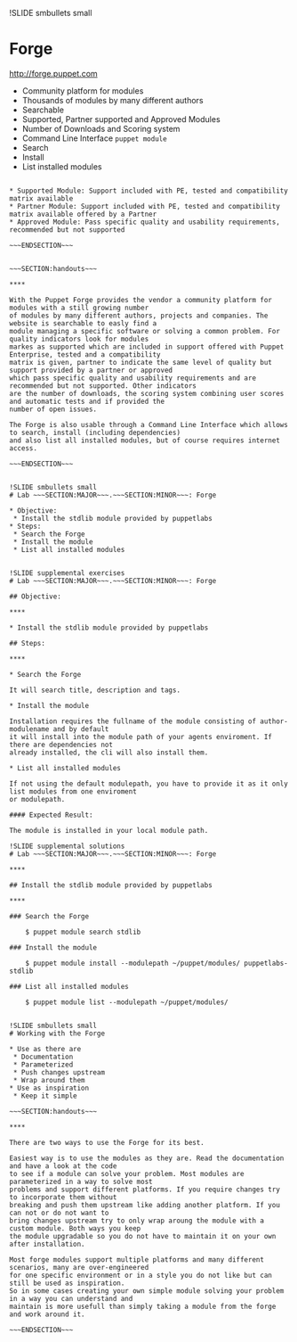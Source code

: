 !SLIDE smbullets small
# Forge

http://forge.puppet.com

* Community platform for modules
 * Thousands of modules by many different authors
 * Searchable
 * Supported, Partner supported and Approved Modules
 * Number of Downloads and Scoring system
* Command Line Interface `puppet module`
 * Search
 * Install
 * List installed modules

~~~SECTION:notes~~~

* Supported Module: Support included with PE, tested and compatibility matrix available
* Partner Module: Support included with PE, tested and compatibility matrix available offered by a Partner
* Approved Module: Pass specific quality and usability requirements, recommended but not supported

~~~ENDSECTION~~~


~~~SECTION:handouts~~~

****

With the Puppet Forge provides the vendor a community platform for modules with a still growing number
of modules by many different authors, projects and companies. The website is searchable to easly find a
module managing a specific software or solving a common problem. For quality indicators look for modules
markes as supported which are included in support offered with Puppet Enterprise, tested and a compatibility
matrix is given, partner to indicate the same level of quality but support provided by a partner or approved
which pass specific quality and usability requirements and are recommended but not supported. Other indicators
are the number of downloads, the scoring system combining user scores and automatic tests and if provided the
number of open issues.

The Forge is also usable through a Command Line Interface which allows to search, install (including dependencies)
and also list all installed modules, but of course requires internet access.

~~~ENDSECTION~~~


!SLIDE smbullets small
# Lab ~~~SECTION:MAJOR~~~.~~~SECTION:MINOR~~~: Forge

* Objective:
 * Install the stdlib module provided by puppetlabs
* Steps:
 * Search the Forge
 * Install the module
 * List all installed modules


!SLIDE supplemental exercises
# Lab ~~~SECTION:MAJOR~~~.~~~SECTION:MINOR~~~: Forge

## Objective:

****

* Install the stdlib module provided by puppetlabs

## Steps:

****

* Search the Forge

It will search title, description and tags.

* Install the module

Installation requires the fullname of the module consisting of author-modulename and by default
it will install into the module path of your agents enviroment. If there are dependencies not
already installed, the cli will also install them.

* List all installed modules

If not using the default modulepath, you have to provide it as it only list modules from one enviroment
or modulepath.

#### Expected Result:

The module is installed in your local module path.

!SLIDE supplemental solutions
# Lab ~~~SECTION:MAJOR~~~.~~~SECTION:MINOR~~~: Forge

****

## Install the stdlib module provided by puppetlabs

****

### Search the Forge

    $ puppet module search stdlib

### Install the module

    $ puppet module install --modulepath ~/puppet/modules/ puppetlabs-stdlib

### List all installed modules

    $ puppet module list --modulepath ~/puppet/modules/


!SLIDE smbullets small
# Working with the Forge

* Use as there are
 * Documentation
 * Parameterized
 * Push changes upstream
 * Wrap around them
* Use as inspiration
 * Keep it simple

~~~SECTION:handouts~~~

****

There are two ways to use the Forge for its best.

Easiest way is to use the modules as they are. Read the documentation and have a look at the code
to see if a module can solve your problem. Most modules are parameterized in a way to solve most
problems and support different platforms. If you require changes try to incorporate them without
breaking and push them upstream like adding another platform. If you can not or do not want to
bring changes upstream try to only wrap aroung the module with a custom module. Both ways you keep
the module upgradable so you do not have to maintain it on your own after installation.

Most forge modules support multiple platforms and many different scenarios, many are over-engineered
for one specific environment or in a style you do not like but can still be used as inspiration.
So in some cases creating your own simple module solving your problem in a way you can understand and
maintain is more usefull than simply taking a module from the forge and work around it.

~~~ENDSECTION~~~
